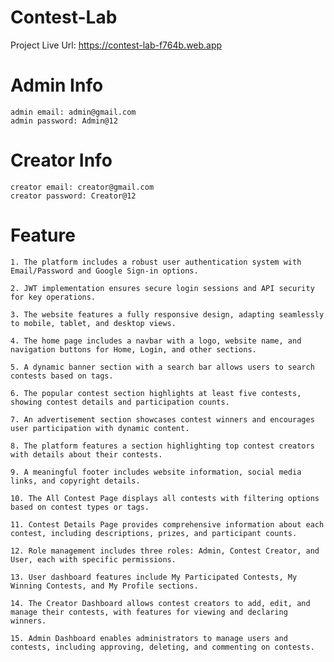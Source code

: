 # Contest-Lab

Project Live Url: https://contest-lab-f764b.web.app

# Admin Info
    admin email: admin@gmail.com
    admin password: Admin@12

# Creator Info
    creator email: creator@gmail.com
    creator password: Creator@12

# Feature
    1. The platform includes a robust user authentication system with Email/Password and Google Sign-in options.

    2. JWT implementation ensures secure login sessions and API security for key operations.

    3. The website features a fully responsive design, adapting seamlessly to mobile, tablet, and desktop views.

    4. The home page includes a navbar with a logo, website name, and navigation buttons for Home, Login, and other sections.

    5. A dynamic banner section with a search bar allows users to search contests based on tags.

    6. The popular contest section highlights at least five contests, showing contest details and participation counts.

    7. An advertisement section showcases contest winners and encourages user participation with dynamic content.

    8. The platform features a section highlighting top contest creators with details about their contests.

    9. A meaningful footer includes website information, social media links, and copyright details.

    10. The All Contest Page displays all contests with filtering options based on contest types or tags.

    11. Contest Details Page provides comprehensive information about each contest, including descriptions, prizes, and participant counts.

    12. Role management includes three roles: Admin, Contest Creator, and User, each with specific permissions.

    13. User dashboard features include My Participated Contests, My Winning Contests, and My Profile sections.

    14. The Creator Dashboard allows contest creators to add, edit, and manage their contests, with features for viewing and declaring winners.

    15. Admin Dashboard enables administrators to manage users and contests, including approving, deleting, and commenting on contests.
